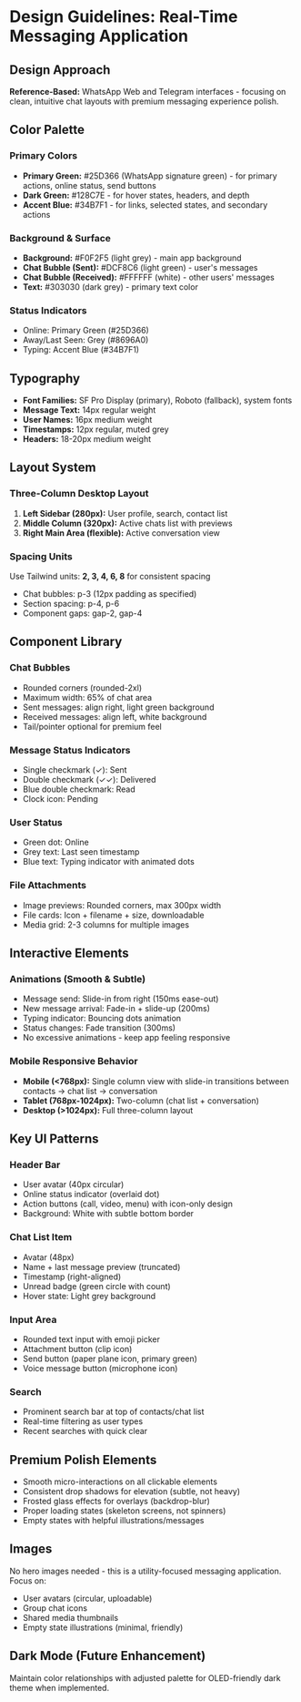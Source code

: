 # Design Guidelines: Real-Time Messaging Application

## Design Approach
**Reference-Based:** WhatsApp Web and Telegram interfaces - focusing on clean, intuitive chat layouts with premium messaging experience polish.

## Color Palette

### Primary Colors
- **Primary Green:** #25D366 (WhatsApp signature green) - for primary actions, online status, send buttons
- **Dark Green:** #128C7E - for hover states, headers, and depth
- **Accent Blue:** #34B7F1 - for links, selected states, and secondary actions

### Background & Surface
- **Background:** #F0F2F5 (light grey) - main app background
- **Chat Bubble (Sent):** #DCF8C6 (light green) - user's messages
- **Chat Bubble (Received):** #FFFFFF (white) - other users' messages
- **Text:** #303030 (dark grey) - primary text color

### Status Indicators
- Online: Primary Green (#25D366)
- Away/Last Seen: Grey (#8696A0)
- Typing: Accent Blue (#34B7F1)

## Typography
- **Font Families:** SF Pro Display (primary), Roboto (fallback), system fonts
- **Message Text:** 14px regular weight
- **User Names:** 16px medium weight
- **Timestamps:** 12px regular, muted grey
- **Headers:** 18-20px medium weight

## Layout System

### Three-Column Desktop Layout
1. **Left Sidebar (280px):** User profile, search, contact list
2. **Middle Column (320px):** Active chats list with previews
3. **Right Main Area (flexible):** Active conversation view

### Spacing Units
Use Tailwind units: **2, 3, 4, 6, 8** for consistent spacing
- Chat bubbles: p-3 (12px padding as specified)
- Section spacing: p-4, p-6
- Component gaps: gap-2, gap-4

## Component Library

### Chat Bubbles
- Rounded corners (rounded-2xl)
- Maximum width: 65% of chat area
- Sent messages: align right, light green background
- Received messages: align left, white background
- Tail/pointer optional for premium feel

### Message Status Indicators
- Single checkmark (✓): Sent
- Double checkmark (✓✓): Delivered
- Blue double checkmark: Read
- Clock icon: Pending

### User Status
- Green dot: Online
- Grey text: Last seen timestamp
- Blue text: Typing indicator with animated dots

### File Attachments
- Image previews: Rounded corners, max 300px width
- File cards: Icon + filename + size, downloadable
- Media grid: 2-3 columns for multiple images

## Interactive Elements

### Animations (Smooth & Subtle)
- Message send: Slide-in from right (150ms ease-out)
- New message arrival: Fade-in + slide-up (200ms)
- Typing indicator: Bouncing dots animation
- Status changes: Fade transition (300ms)
- No excessive animations - keep app feeling responsive

### Mobile Responsive Behavior
- **Mobile (<768px):** Single column view with slide-in transitions between contacts → chat list → conversation
- **Tablet (768px-1024px):** Two-column (chat list + conversation)
- **Desktop (>1024px):** Full three-column layout

## Key UI Patterns

### Header Bar
- User avatar (40px circular)
- Online status indicator (overlaid dot)
- Action buttons (call, video, menu) with icon-only design
- Background: White with subtle bottom border

### Chat List Item
- Avatar (48px)
- Name + last message preview (truncated)
- Timestamp (right-aligned)
- Unread badge (green circle with count)
- Hover state: Light grey background

### Input Area
- Rounded text input with emoji picker
- Attachment button (clip icon)
- Send button (paper plane icon, primary green)
- Voice message button (microphone icon)

### Search
- Prominent search bar at top of contacts/chat list
- Real-time filtering as user types
- Recent searches with quick clear

## Premium Polish Elements
- Smooth micro-interactions on all clickable elements
- Consistent drop shadows for elevation (subtle, not heavy)
- Frosted glass effects for overlays (backdrop-blur)
- Proper loading states (skeleton screens, not spinners)
- Empty states with helpful illustrations/messages

## Images
No hero images needed - this is a utility-focused messaging application. Focus on:
- User avatars (circular, uploadable)
- Group chat icons
- Shared media thumbnails
- Empty state illustrations (minimal, friendly)

## Dark Mode (Future Enhancement)
Maintain color relationships with adjusted palette for OLED-friendly dark theme when implemented.